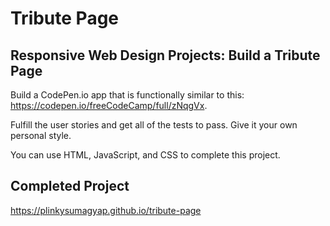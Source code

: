 # Tribute Page

## Responsive Web Design Projects: Build a Tribute Page

Build a CodePen.io app that is functionally similar to this: https://codepen.io/freeCodeCamp/full/zNqgVx.

Fulfill the user stories and get all of the tests to pass. Give it your own personal style.

You can use HTML, JavaScript, and CSS to complete this project. 

## Completed Project

https://plinkysumagyap.github.io/tribute-page
